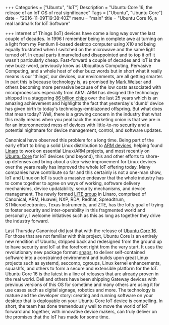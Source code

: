 +++
Categories = ["Ubuntu", "IoT"]
Description = "Ubuntu Core 16, the release of an IoT OS of real significance"
Tags = ["Ubuntu", "Ubuntu Core"]
date = "2016-11-09T19:38:40Z"
menu = "main"
title = "Ubuntu Core 16, a real landmark for IoT Software"

+++
Internet of Things (IoT) devices have come a long way over the last couple of decades. In 1996 I remember being in complete awe at turning on a light from my Pentium II-based desktop computer using X10 and being equally frustrated when I switched on the microwave and the same light turned off. In equal parts it marveled and disappointed and to top it off it wasn't particularly cheap. Fast-forward a couple of decades and IoT is the new buzz-word, previously know as Ubiquitous Computing, Pervasive Computing, and a whole host of other buzz words but in short what it really means is our 'things', our devices, our environments, are all getting smarter. In part this is because technology is, as promised by [Mark Weiser](https://www.ics.uci.edu/~corps/phaseii/Weiser-Computer21stCentury-SciAm.pdf) and others becoming more pervasive because of the low costs associated with microprocessors especially from ARM. ARM has designed the technology shipped in a staggering [86 billion chips](https://yourstory.com/2016/07/arm-holdings-story/) over the last 25 years which is an amazing achievement and highlights the fact that yesterday's 'dumb' device has given birth to today's technology-emblazoned offspring. But what does that mean today? Well, there is a growing concern in the industry that what this really means when you peal back the marketing onion is that we are in for an interconnected mess of devices with little-to-no security and a potential nightmare for device management, control, and software updates.

Canonical have observed this problem for a long time. Being part of the early effort to bring a solid Linux distribution to [ARM devices](https://wiki.ubuntu.com/MobileTeam), helping found [Linaro](http://www.markshuttleworth.com/archives/427) to work on essential Linux/ARM projects, and most recently on [Ubuntu Core](https://www.ubuntu.com/core) for IoT devices (and beyond), this and other efforts to shore-up defenses and bring about a step-wise improvement for Linux devices over the years really has improved the whole IoT offering today. Many companies have contribute so far and this certainly is not a one-man show, IoT and Linux on IoT is such a massive endeavor that the whole industry has to come together to agree on ways of working, software delivery mechanisms, device updatability, security mechanisms, and device management. The newly formed [LITE group](https://www.linaro.org/news/linaro-announces-lite-collaborative-software-engineering-internet-things-iot/) in Linaro, comprised of Canonical, ARM, Huawei, NXP, RDA, Redhat, Spreadtrum, STMicroelectronics, Texas Instruments, and ZTE, has the lofty goal of trying to foster security and inter-operability in this fragmented world and personally, I welcome initiatives such as this as long as together they drive the industry forward.

Last Thursday Canonical did just that with the release of [Ubuntu Core 16](https://insights.ubuntu.com/2016/11/03/ubuntu-core-16-delivers-foundation-for-secure-iot/). For those that are not familiar with this project, Ubuntu Core is an entirely new rendition of Ubuntu, stripped back and redesigned from the ground up to have security and IoT at the forefront right from the very start. It uses the revolutionary new package format: [snaps](http://snapcraft.io/), to deliver self-contained software into a constrained environment and builds upon great Linux projects such as systemd, seccomp, cgroups, Linux kernel enhancements, squashfs, and others to form a secure and extensible platform for the IoT. Ubuntu Core 16 is the latest in a line of releases that are already proven in the real world. Dell and others have been shipping Gateway devices with previous versions of this OS for sometime and many others are using it for use cases such as digital signage, robotics and more. The technology is mature and the developer story: creating and running software on your desktop that is deployable on your Ubuntu Core IoT device is compelling. In short, the team has done tremendously well to move the world of IoT forward and together, with innovative device makers, can truly deliver on the promises that the IoT has made for some time.

